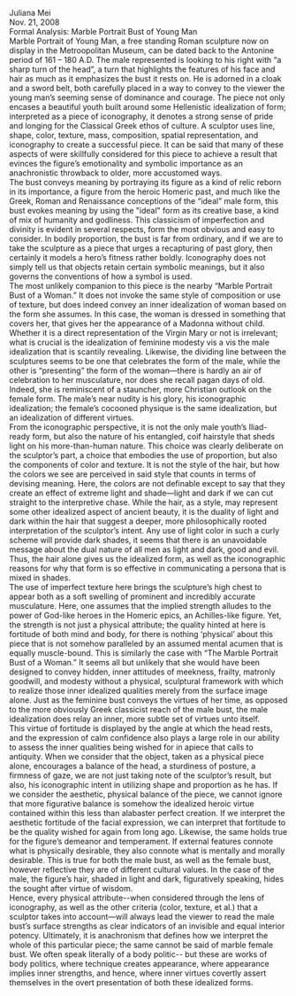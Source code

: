 Juliana Mei  
Nov. 21, 2008  
Formal Analysis: Marble Portrait Bust of Young Man  
Marble Portrait of Young Man, a free standing Roman sculpture now on display in the Metroopolitan Museum, can be dated back to the Antonine period of 161 – 180 A.D. The male represented is looking to his right with “a sharp turn of the head”, a turn that highlights the features of his face and hair as much as it emphasizes the bust it rests on. He is adorned in a cloak and a sword belt, both carefully placed in a way to convey to the viewer the young man’s seeming sense of dominance and courage. The piece not only encases a beautiful youth built around some Hellenistic idealization of form; interpreted as a piece of iconography, it denotes a strong sense of pride and longing for the Classical Greek ethos of culture. A sculptor uses line, shape, color, texture, mass, composition, spatial representation, and iconography to create a successful piece.  It can be said that many of these aspects of were skillfully considered for this piece to achieve a result that evinces the figure’s emotionality and symbolic importance as an anachronistic throwback to older, more accustomed ways.   
The bust conveys meaning by portraying its figure as a kind of relic reborn in its importance, a figure from the heroic Homeric past, and much like the Greek, Roman and Renaissance conceptions of the “ideal” male form, this bust evokes meaning by using the "ideal" form as its creative base, a kind of mix of humanity and godliness. This classicism of imperfection and divinity is evident in several respects, form the most obvious and easy to consider. In bodily proportion, the bust is far from ordinary, and if we are to take the sculpture as a piece that urges a recapturing of past glory, then certainly it models a hero’s fitness rather boldly. Iconography does not simply tell us that objects retain certain symbolic meanings, but it also governs the conventions of how a symbol is used.  
The most unlikely companion to this piece is the nearby “Marble Portrait Bust of a Woman.”  It does not invoke the same style of composition or use of texture, but does indeed convey an inner idealization of woman based on the form she assumes. In this case, the woman is dressed in something that covers her, that gives her the appearance of a Madonna without child. Whether it is a direct representation of the Virgin Mary or not is irrelevant; what is crucial is the idealization of feminine modesty vis a vis the male idealization that is scantily revealing. Likewise, the dividing line between the sculptures seems to be one that celebrates the form of the male, while the other is “presenting” the form of the woman—there is hardly an air of celebration to her musculature, nor does she recall pagan days of old. Indeed, she is reminiscent of a stauncher, more Christian outlook on the female form. The male’s near nudity is his glory, his iconographic idealization; the female’s cocooned physique is the same idealization, but an idealization of different virtues.     
From the iconographic perspective, it is not the only male youth’s Iliad-ready form, but also the nature of his entangled, coif hairstyle that sheds light on his more-than-human nature. This choice was clearly deliberate on the sculptor’s part, a choice that embodies the use of proportion, but also the components of color and texture. It is not the style of the hair, but how the colors we see are perceived in said style that counts in terms of devising meaning. Here, the colors are not definable except to say that they create an effect of extreme light and shade—light and dark if we can cut straight to the interpretive chase. While the hair, as a style, may represent some other idealized aspect of ancient beauty, it is the duality of light and dark within the hair that suggest a deeper, more philosophically rooted interpretation of the sculptor’s intent. Any use of light color in such a curly scheme will provide dark shades, it seems that there is an unavoidable message about the dual nature of all men as light and dark, good and evil. Thus, the hair alone gives us the idealized form, as well as the iconographic reasons for why that form is so effective in communicating a persona that is mixed in shades.    
The use of imperfect texture here brings the sculpture’s high chest to appear both as a soft swelling of prominent and incredibly accurate musculature. Here, one assumes that the implied strength alludes to the power of God-like heroes in the Homeric epics, an Achilles-like figure. Yet, the strength is not just a physical attribute; the quality hinted at here is fortitude of both mind and body, for there is nothing ‘physical’ about this piece that is not somehow paralleled by an assumed mental acumen that is equally muscle-bound. This is similarly the case with “The Marble Portrait Bust of a Woman.” It seems all but unlikely that she would have been designed to convey hidden, inner attitudes of meekness, frailty, matronly goodwill, and modesty without a physical, sculptural framework with which to realize those inner idealized qualities merely from the surface image alone. Just as the feminine bust conveys the virtues of her time, as opposed to the more obviously Greek classicist reach of the male bust, the male idealization does relay an inner, more subtle set of virtues unto itself.    
This virtue of fortitude is displayed by the angle at which the head rests, and the expression of calm confidence also plays a large role in our ability to assess the inner qualities being wished for in apiece that calls to antiquity. When we consider that the object, taken as a physical piece alone, encourages a balance of the head, a sturdiness of posture, a firmness of gaze, we are not just taking note of the sculptor’s result, but also, his iconographic intent in utilizing shape and proportion as he has. If we consider the aesthetic, physical balance of the piece, we cannot ignore that more figurative balance is somehow the idealized heroic virtue contained within this less than alabaster perfect creation. If we interpret the aesthetic fortitude of the facial expression, we can interpret that fortitude to be the quality wished for again from long ago. Likewise, the same holds true for the figure’s demeanor and temperament. If external features connote what is physically desirable, they also connote what is mentally and morally desirable. This is true for both the male bust, as well as the female bust, however reflective they are of different cultural values. In the case of the male, the figure’s hair, shaded in light and dark, figuratively speaking, hides the sought after virtue of wisdom.   
Hence, every physical attribute--when considered through the lens of iconography, as well as the other criteria (color, texture, et al.) that a sculptor takes into account—will always lead the viewer to read the male bust’s surface strengths as clear indicators of an invisible and equal interior potency.  Ultimately, it is anachronism that defines how we interpret the whole of this particular piece; the same cannot be said of marble female bust. We often speak literally of a body politic-- but these are works of body politics, where technique creates appearance, where appearance implies inner strengths, and hence, where inner virtues covertly assert themselves in the overt presentation of both these idealized forms. 